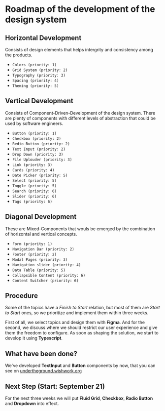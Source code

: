 # Roadmap of the development of the design system

## Horizontal Development

Consists of design elements that helps intergrity and consistency among the products. 

- `Colors (priority: 1)`
- `Grid System (priority: 2)`
- `Typography (priority: 3)`
- `Spacing (priority: 4)`
- `Theming (priority: 5)`

## Vertical Development

Consists of Component-Driven-Development of the design system. There are plenty of components with different levels of abstraction 
that could be used by software engineers.

- `Button (priority: 1)`
- `Checkbox (priority: 2)`
- `Redio Button (priority: 2)`
- `Text Input (priority: 2)`
- `Drop Down (priority: 3)`
- `File Uplouder (priority: 3)`
- `Link (priority: 3)`
- `Cards (priority: 4)`
- `Date Picker (priority: 5)`
- `Select (priority: 5)`
- `Toggle (priority: 5)`
- `Search (priority: 6)`
- `Slider (priority: 6)`
- `Tags (priority: 6)`

## Diagonal Development

These are Mixed-Components that wouls be emerged by the combination of horizontal and vertical concepts.

- `Form (priority: 1)`
- `Navigation Bar (priority: 2)`
- `Footer (priority: 2)`
- `Modal Pages (priority: 3)`
- `Navigation slider (priority: 4)`
- `Data Table (priority: 5)`
- `Collapsible Content (priority: 6)`
- `Content Switcher (priority: 6)`

## Procedure

Some of the topics have a *Finish to Start* relation, but most of them are *Start to Start* ones, so we prioritize and implement them within three weeks.

First of all, we select topics and design them with **Figma**. And for the second, we discuss where we should restrict our user experience and give them the freedom to configure. As soon as shaping the solution, we start to develop it using **Typescript**.

## What have been done?

We've developed **TextInput** and **Button** components by now, that you can see on [undertheground.wishwork.org](https://undertheground.wishwork.org) 

## Next Step (Start: September 21)

For the next three weeks we will put **Fluid Grid**, **Checkbox**, **Radio Button** and **Dropdown** into effect.



